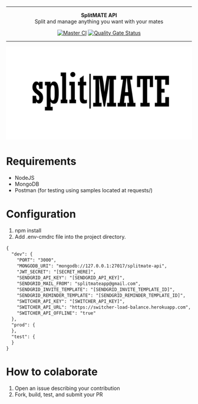 ***

<div align="center">
<b>SplitMATE API</b><br>
Split and manage anything you want with your mates
</div>

<div align="center">

[![Master CI](https://github.com/trackerforce/splitmate-api/actions/workflows/master.yml/badge.svg?branch=master)](https://github.com/trackerforce/splitmate-api/actions/workflows/master.yml)
[![Quality Gate Status](https://sonarcloud.io/api/project_badges/measure?project=trackerforce_splitmate-api&metric=alert_status)](https://sonarcloud.io/summary/new_code?id=trackerforce_splitmate-api)

</div>

***

![Splitmate API](https://raw.githubusercontent.com/trackerforce/splitmate-assets/master/logo/sm_logo.png)

# Requirements  
- NodeJS
- MongoDB
- Postman (for testing using samples located at requests/)

# Configuration
1) npm install
2) Add .env-cmdrc file into the project directory.

```
{
  "dev": {
    "PORT": "3000",
    "MONGODB_URI": "mongodb://127.0.0.1:27017/splitmate-api",
    "JWT_SECRET": "[SECRET_HERE]",
    "SENDGRID_API_KEY": "[SENDGRID_API_KEY]",
    "SENDGRID_MAIL_FROM": "splitmateapp@gmail.com",
    "SENDGRID_INVITE_TEMPLATE": "[SENDGRID_INVITE_TEMPLATE_ID]",
    "SENDGRID_REMINDER_TEMPLATE": "[SENDGRID_REMINDER_TEMPLATE_ID]",
    "SWITCHER_API_KEY": "[SWITCHER_API_KEY]",
    "SWITCHER_API_URL": "https://switcher-load-balance.herokuapp.com",
    "SWITCHER_API_OFFLINE": "true"
  },
  "prod": {
  },
  "test": {
  }
}
```

# How to colaborate
1. Open an issue describing your contribution
2. Fork, build, test, and submit your PR